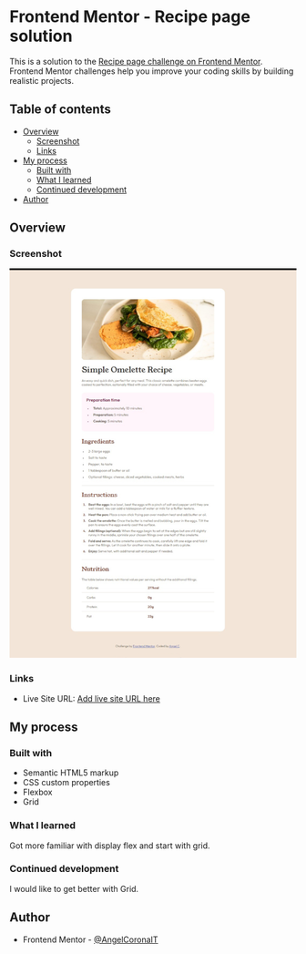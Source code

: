 # Frontend Mentor - Recipe page solution

This is a solution to the [Recipe page challenge on Frontend Mentor](https://www.frontendmentor.io/challenges/recipe-page-KiTsR8QQKm). Frontend Mentor challenges help you improve your coding skills by building realistic projects.

## Table of contents

- [Overview](#overview)
  - [Screenshot](#screenshot)
  - [Links](#links)
- [My process](#my-process)
  - [Built with](#built-with)
  - [What I learned](#what-i-learned)
  - [Continued development](#continued-development)
- [Author](#author)

## Overview

### Screenshot

![](./assets/images/screenshot.jpeg)

### Links

- Live Site URL: [Add live site URL here](https://angelcoronait.github.io/FM-RecipePage/)

## My process

### Built with

- Semantic HTML5 markup
- CSS custom properties
- Flexbox
- Grid

### What I learned

Got more familiar with display flex and start with grid.

### Continued development

I would like to get better with Grid.

## Author

- Frontend Mentor - [@AngelCoronaIT](https://www.frontendmentor.io/profile/AngelCoronaIT)
